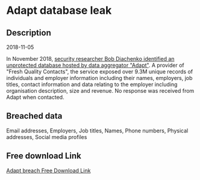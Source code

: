 # Adapt database leak

## Description

2018-11-05

In November 2018, <a href="https://blog.hackenproof.com/industry-news/another-decision-makers-database-leaked/" target="_blank" rel="noopener">security researcher Bob Diachenko identified an unprotected database hosted by data aggregator &quot;Adapt&quot;</a>. A provider of &quot;Fresh Quality Contacts&quot;, the service exposed over 9.3M unique records of individuals and employer information including their names, employers, job titles, contact information and data relating to the employer including organisation description, size and revenue. No response was received from Adapt when contacted.

## Breached data

Email addresses, Employers, Job titles, Names, Phone numbers, Physical addresses, Social media profiles

## Free download Link

[Adapt breach Free Download Link](https://link-to.net/1229997/963.6889352424237/dynamic/?r=aHR0cHM6Ly93d3cubWVkaWFmaXJlLmNvbS92aWV3L0ZWd3FIRWFhTjlONU9kQy9hZGFwdC5pby9maWxl)